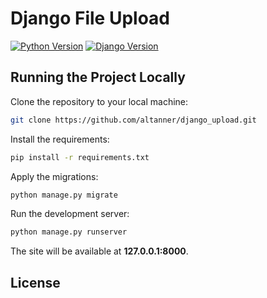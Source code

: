 # Django File Upload

[![Python Version](https://img.shields.io/badge/python-3.7-brightgreen.svg)](https://python.org)
[![Django Version](https://img.shields.io/badge/django-3.0.3-brightgreen.svg)](https://djangoproject.com)

## Running the Project Locally

Clone the repository to your local machine:

```bash
git clone https://github.com/altanner/django_upload.git
```

Install the requirements:

```bash
pip install -r requirements.txt
```

Apply the migrations:

```bash
python manage.py migrate
```

Run the development server:

```bash
python manage.py runserver
```

The site will be available at **127.0.0.1:8000**.


## License

